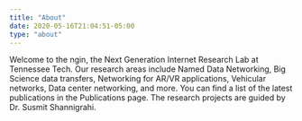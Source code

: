 ```yaml
---
title: "About"
date: 2020-05-16T21:04:51-05:00
type: "about"
---
```

Welcome to the ngin, the Next Generation Internet Research Lab at
Tennessee Tech.  Our research areas include Named Data Networking, Big
Science data transfers, Networking for AR/VR applications, Vehicular
networks, Data center networking, and more. You can find a list of the
latest publications in the Publications page. The research projects
are guided by Dr. Susmit Shannigrahi.

